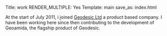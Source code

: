 Title: work
RENDER_MULTIPLE: Yes
Template: main
save_as: index.html


At the start of July 2011, i joined [Geodesic Ltd](http://www.geodesic.com) a product based company. I have been working here since then contributing to the development of Geoamida, the flagship product of Geodesic.
